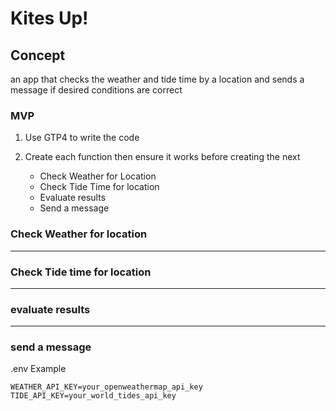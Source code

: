 # Kites Up!

## Concept

an app that checks the weather and tide time by a location and sends a message if desired conditions are correct


### MVP

1. Use GTP4 to write the code

2. Create each function then ensure it works before creating the next
	- Check Weather for Location
	- Check Tide Time for location
	- Evaluate results
	- Send a message

### Check Weather for location





----

### Check Tide time for location


---

### evaluate results



---

### send a message


.env Example

```
WEATHER_API_KEY=your_openweathermap_api_key
TIDE_API_KEY=your_world_tides_api_key
```
